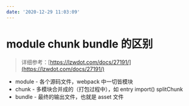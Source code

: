 ```yaml
---
date: '2020-12-29 11:03:09'
---
```


# module chunk bundle 的区别

> 详细参考：[https://lzwdot.com/docs/27191/](https://lzwdot.com/docs/27191/)

- module - 各个源码文件，webpack 中一切皆模块
- chunk - 多模块合并成的（打包过程中），如 entry import() splitChunk
- bundle - 最终的输出文件，也就是 asset 文件
